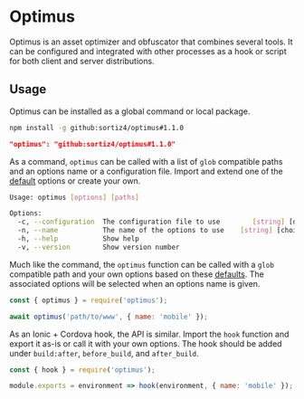 # Optimus
Optimus is an asset optimizer and obfuscator that combines several tools. It
can be configured and integrated with other processes as a hook or script for
both client and server distributions.

## Usage
Optimus can be installed as a global command or local package.

```sh
npm install -g github:sortiz4/optimus#1.1.0
```

```json
"optimus": "github:sortiz4/optimus#1.1.0"
```

As a command, `optimus` can be called with a list of `glob` compatible paths
and an options name or a configuration file. Import and extend one of the
[default][1] options or create your own.

```sh
Usage: optimus [options] [paths]

Options:
  -c, --configuration  The configuration file to use        [string] [default: ".optimusrc.js"]
  -n, --name           The name of the options to use    [string] [choices: "mobile", "server"]
  -h, --help           Show help                                                      [boolean]
  -v, --version        Show version number                                            [boolean]
```

Much like the command, the `optimus` function can be called with a `glob`
compatible path and your own options based on these [defaults][1]. The
associated options will be selected when an options name is given.

```js
const { optimus } = require('optimus');

await optimus('path/to/www', { name: 'mobile' });
```

As an Ionic + Cordova hook, the API is similar. Import the `hook` function and
export it as-is or call it with your own options. The hook should be added
under `build:after`, `before_build`, and `after_build`.

```js
const { hook } = require('optimus');

module.exports = environment => hook(environment, { name: 'mobile' });
```

[1]: https://github.com/sortiz4/optimus/blob/master/core.js#L5
